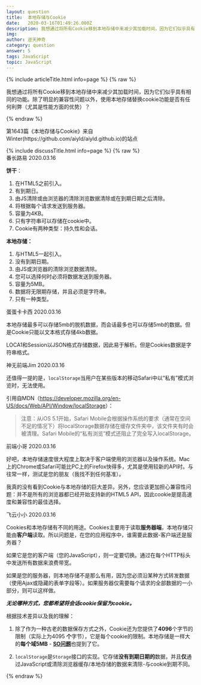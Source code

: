```yaml
---
layout: question
title:  本地存储与Cookie
date:   2020-03-16T01:49:26.000Z
description: 我想通过将所有Cookie移到本地存储中来减少其加载时间，因为它们似乎具有相同的功能。除了明显的兼容性问题以外，使用本地存储替换cookie功能是否有任何...
img: 
author: 逆天神奇
category: question
answer: 5
tags: JavaScript
topic: JavaScript
---
```

<div class="article-root">
  <div class="article">
    {% include articleTitle.html info=page %}
    {% raw %}
    <div class="article-content"><p><font style="vertical-align: inherit;"><font style="vertical-align: inherit;">我想通过将所有Cookie移到本地存储中来减少其加载时间，因为它们似乎具有相同的功能。</font><font style="vertical-align: inherit;">除了明显的兼容性问题以外，使用本地存储替换cookie功能是否有任何利弊（尤其是性能方面的优势）？</font></font></p></div>
    {% endraw %}
  </div>
  <p class="winter_mark">第1643篇《本地存储与Cookie》来自Winter(https://github.com/aiyld/aiyld.github.io)的站点</p>
  <div class="discuss-wrapper">
    {% include discussTitle.html info=page %}
    {% raw %}
    <div class="discuss-list">
    <div class="discuss-item">
        <div class="discuss-parent">
          <div class="discuss-meta">
            <span class="discuss-user">番长路易</span>
            <span class="discuss-time">2020.03.16</span>
          </div>
          <div class="discuss-comment"><p><strong><font style="vertical-align: inherit;"><font style="vertical-align: inherit;">饼干</font></font></strong><font style="vertical-align: inherit;"><font style="vertical-align: inherit;">：</font></font></p>

<ol>
<li><font style="vertical-align: inherit;"><font style="vertical-align: inherit;">在HTML5之前引入。  </font></font></li>
<li><font style="vertical-align: inherit;"><font style="vertical-align: inherit;">有到期日。</font></font></li>
<li><font style="vertical-align: inherit;"><font style="vertical-align: inherit;">由JS清除或由浏览器的清除浏览数据清除或在到期日期之后清除。</font></font></li>
<li><font style="vertical-align: inherit;"><font style="vertical-align: inherit;">将根据每个请求发送到服务器。</font></font></li>
<li><font style="vertical-align: inherit;"><font style="vertical-align: inherit;">容量为4KB。</font></font></li>
<li><font style="vertical-align: inherit;"><font style="vertical-align: inherit;">只有字符串可以存储在cookie中。</font></font></li>
<li><font style="vertical-align: inherit;"><font style="vertical-align: inherit;">Cookie有两种类型：持久性和会话。</font></font></li>
</ol>

<p><strong><font style="vertical-align: inherit;"><font style="vertical-align: inherit;">本地存储：</font></font></strong></p>

<ol>
<li><font style="vertical-align: inherit;"><font style="vertical-align: inherit;">与HTML5一起引入。</font></font></li>
<li><font style="vertical-align: inherit;"><font style="vertical-align: inherit;">没有到期日期。                                            </font></font></li>
<li><font style="vertical-align: inherit;"><font style="vertical-align: inherit;">由JS或浏览器的清除浏览数据清除。</font></font></li>
<li><font style="vertical-align: inherit;"><font style="vertical-align: inherit;">您可以选择何时必须将数据发送到服务器。</font></font></li>
<li><font style="vertical-align: inherit;"><font style="vertical-align: inherit;">容量为5MB。</font></font></li>
<li><font style="vertical-align: inherit;"><font style="vertical-align: inherit;">数据将无限期存储，并且必须是字符串。</font></font></li>
<li><font style="vertical-align: inherit;"><font style="vertical-align: inherit;">只有一种类型。</font></font></li>
</ol></div>
        </div></div><div class="discuss-item">
        <div class="discuss-parent">
          <div class="discuss-meta">
            <span class="discuss-user">蛋蛋卡卡西</span>
            <span class="discuss-time">2020.03.16</span>
          </div>
          <div class="discuss-comment"><p><font style="vertical-align: inherit;"><font style="vertical-align: inherit;">本地存储最多可以存储5mb的脱机数据，而会话最多也可以存储5mb的数据。</font><font style="vertical-align: inherit;">但是Cookie只能以文本格式存储4kb数据。</font></font></p>

<p><font style="vertical-align: inherit;"><font style="vertical-align: inherit;">LOCA1和Session以JSON格式存储数据，因此易于解析。</font><font style="vertical-align: inherit;">但是Cookies数据是字符串格式。</font></font></p></div>
        </div></div><div class="discuss-item">
        <div class="discuss-parent">
          <div class="discuss-meta">
            <span class="discuss-user">神无前端Jim</span>
            <span class="discuss-time">2020.03.16</span>
          </div>
          <div class="discuss-comment"><p><font style="vertical-align: inherit;"><font style="vertical-align: inherit;">还值得一提的是，</font></font><code>localStorage</code><font style="vertical-align: inherit;"><font style="vertical-align: inherit;">当用户在某些版本的移动Safari中以“私有”模式浏览时</font><font style="vertical-align: inherit;">，</font><font style="vertical-align: inherit;">无法使用。</font></font></p>

<p><font style="vertical-align: inherit;"><font style="vertical-align: inherit;">引用自MDN（</font></font><a href="https://developer.mozilla.org/en-US/docs/Web/API/Window/localStorage" rel="noreferrer"><font style="vertical-align: inherit;"><font style="vertical-align: inherit;">https://developer.mozilla.org/en-US/docs/Web/API/Window/localStorage</font></font></a><font style="vertical-align: inherit;"><font style="vertical-align: inherit;">）：</font></font></p>

<blockquote>
  <p><font style="vertical-align: inherit;"><font style="vertical-align: inherit;">注意：从iOS 5.1开始，Safari Mobile会根据操作系统的要求（通常在空间不足的情况下）将localStorage数据存储在缓存文件夹中，该文件夹有时会被清理。</font><font style="vertical-align: inherit;">Safari Mobile的“私有浏览”模式还阻止了完全写入localStorage。</font></font></p>
</blockquote></div>
        </div></div><div class="discuss-item">
        <div class="discuss-parent">
          <div class="discuss-meta">
            <span class="discuss-user">前端小哥</span>
            <span class="discuss-time">2020.03.16</span>
          </div>
          <div class="discuss-comment"><p><font style="vertical-align: inherit;"><font style="vertical-align: inherit;">好吧，本地存储速度很大程度上取决于客户端使用的浏览器以及操作系统。</font><font style="vertical-align: inherit;">Mac上的Chrome或Safari可能比PC上的Firefox快得多，尤其是使用较新的API时。</font><font style="vertical-align: inherit;">与往常一样，测试是您的朋友（我找不到任何基准）。</font></font></p>

<p><font style="vertical-align: inherit;"><font style="vertical-align: inherit;">我真的没有看到Cookie与本地存储的巨大差异。</font><font style="vertical-align: inherit;">另外，您应该更加担心兼容性问题：并不是所有的浏览器都已经开始支持新的HTML5 API，因此cookie是提高速度和兼容性的最佳选择。</font></font></p></div>
        </div></div><div class="discuss-item">
        <div class="discuss-parent">
          <div class="discuss-meta">
            <span class="discuss-user">飞云小小</span>
            <span class="discuss-time">2020.03.16</span>
          </div>
          <div class="discuss-comment"><p><font style="vertical-align: inherit;"><font style="vertical-align: inherit;">Cookies和本地存储有不同的用途。</font><font style="vertical-align: inherit;">Cookies主要用于读取</font></font><strong><font style="vertical-align: inherit;"><font style="vertical-align: inherit;">服务器端</font></font></strong><font style="vertical-align: inherit;"><font style="vertical-align: inherit;">，本地存储只能由</font></font><strong><font style="vertical-align: inherit;"><font style="vertical-align: inherit;">客户端</font></font></strong><font style="vertical-align: inherit;"><font style="vertical-align: inherit;">读取</font><font style="vertical-align: inherit;">。</font><font style="vertical-align: inherit;">所以问题是，在您的应用程序中，谁需要此数据-客户端还是服务器？</font></font></p>

<p><font style="vertical-align: inherit;"><font style="vertical-align: inherit;">如果它是您的客户端（您的JavaScript），则一定要切换。</font><font style="vertical-align: inherit;">通过在每个HTTP标头中发送所有数据来浪费带宽。</font></font></p>

<p><font style="vertical-align: inherit;"><font style="vertical-align: inherit;">如果是您的服务器，则本地存储不是那么有用，因为您必须沿某种方式转发数据（使用Ajax或隐藏的表单字段等）。</font><font style="vertical-align: inherit;">如果服务器仅需要每个请求的全部数据的一小部分，则可以这样做。</font></font></p>

<p><strong><em><font style="vertical-align: inherit;"><font style="vertical-align: inherit;">无论哪种方式，您都希望将会话cookie保留为cookie。</font></font></em></strong></p>

<p><font style="vertical-align: inherit;"><font style="vertical-align: inherit;">根据技术差异以及我的理解：</font></font></p>

<ol>
<li><p><font style="vertical-align: inherit;"><font style="vertical-align: inherit;">除了作为一种古老的数据保存方式之外，Cookie还为您提供了</font></font><strong><font style="vertical-align: inherit;"><font style="vertical-align: inherit;">4096</font></font></strong><font style="vertical-align: inherit;"><font style="vertical-align: inherit;">个字节</font><font style="vertical-align: inherit;">的限制</font><font style="vertical-align: inherit;">（实际上为4095 </font><strong><font style="vertical-align: inherit;">个</font></strong><font style="vertical-align: inherit;">字节），它是每个cookie的限制。</font><font style="vertical-align: inherit;">本地存储是一样大的</font></font><strong><font style="vertical-align: inherit;"><font style="vertical-align: inherit;">每个域5MB</font></font></strong><font style="vertical-align: inherit;"><font style="vertical-align: inherit;"> - </font></font><strong><a href="https://stackoverflow.com/questions/2989284/max-size-of-localstorage-values"><font style="vertical-align: inherit;"><font style="vertical-align: inherit;">SO问题</font></font></a></strong><font style="vertical-align: inherit;"><font style="vertical-align: inherit;">也提到了它。</font></font></p></li>
<li><p><code>localStorage</code><font style="vertical-align: inherit;"><font style="vertical-align: inherit;">是</font></font><code>Storage</code><font style="vertical-align: inherit;"><font style="vertical-align: inherit;">接口</font><font style="vertical-align: inherit;">的实现</font><font style="vertical-align: inherit;">。</font><font style="vertical-align: inherit;">它存储</font></font><strong><font style="vertical-align: inherit;"><font style="vertical-align: inherit;">没有到期日期的</font></font></strong><font style="vertical-align: inherit;"><font style="vertical-align: inherit;">数据</font><font style="vertical-align: inherit;">，并且</font></font><strong><font style="vertical-align: inherit;"><font style="vertical-align: inherit;">仅</font></font></strong><font style="vertical-align: inherit;"><font style="vertical-align: inherit;">通过JavaScript或清除浏览器缓存/本地存储的数据来清除-与cookie到期不同。</font></font></p></li>
</ol></div>
        </div></div>
    </div>
    {% endraw %}
  </div>
<div>
